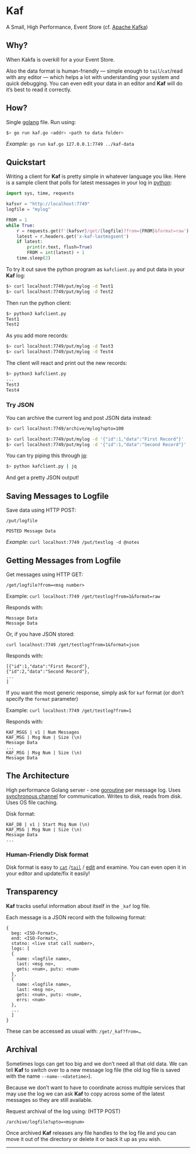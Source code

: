 # Kaf

A Small, High Performance, Event Store (cf. [Apache Kafka](https://kafka.apache.org))

## Why?

When Kakfa is overkill for a your Event Store. 

Also the data format is human-friendly — simple enough to `tail`/`cat`/read with any editor — which helps a lot with understanding your system and quick debugging. You can even edit your data in an editor and **Kaf** will do it’s best to read it correctly.

## How?

Single [golang](https://golang.org) file. Run using:

```sh
$> go run kaf.go <addr> <path to data folder>
```

*Example:* `go run kaf.go 127.0.0.1:7749 ../kaf-data`

## Quickstart

Writing a client for **Kaf** is pretty simple in whatever language you like. Here is a sample client that polls for latest messages in your log in [python](https://python.org):

```python
import sys, time, requests

kafsvr = "http://localhost:7749"
logfile = "mylog"

FROM = 1
while True:
    r = requests.get(f'{kafsvr}/get/{logfile}?from={FROM}&format=raw')
    latest = r.headers.get('x-kaf-lastmsgsent')
    if latest:
        print(r.text, flush=True)
        FROM = int(latest) + 1
    time.sleep(2)
```

To try it out save the python program as `kafclient.py` and put data in your **Kaf** log:

```sh
$> curl localhost:7749/put/mylog -d Test1
$> curl localhost:7749/put/mylog -d Test2
```

Then run the python client:

```sh
$> python3 kafclient.py
Test1
Test2
```

As you add more records:

```sh
$> curl localhost:7749/put/mylog -d Test3
$> curl localhost:7749/put/mylog -d Test4
```

The client will react and print out the new records:

```sh
$> python3 kafclient.py
...
Test3
Test4
```

### Try JSON

You can archive the current log and post JSON data instead:

```sh
$> curl localhost:7749/archive/mylog?upto=100

$> curl localhost:7749/put/mylog -d '{"id":1,"data":"First Record"}'
$> curl localhost:7749/put/mylog -d '{"id":1,"data":"Second Record"}'
```

You can try piping this through [jq](https://stedolan.github.io/jq/):

```sh
$> python kafclient.py | jq
```

And get a pretty JSON output!

## Saving Messages to Logfile

Save data using HTTP POST:

```
/put/logfile

POSTED Message Data
```

*Example:* `curl localhost:7749 /put/testlog -d @notes`

## Getting Messages from Logfile

Get messages using HTTP GET:

```
/get/logfile?from=<msg number>
```

Example: `curl localhost:7749 /get/testlog?from=1&format=raw`

Responds with:

```
Message Data
Message Data
```

Or, if you have JSON stored:

 `curl localhost:7749 /get/testlog?from=1&format=json`

Responds with:

```
[{"id":1,"data":"First Record"},
{"id":2,"data":"Second Record"},
...
]
```

If you want the most generic response, simply ask for `kaf` format (or don’t specify the `format` parameter)

Example: `curl localhost:7749 /get/testlog?from=1`

Responds with:

```
KAF_MSGS | v1 | Num Messages
KAF_MSG | Msg Num | Size (\n)
Message Data
...
KAF_MSG | Msg Num | Size (\n)
Message Data
```

## The Architecture

High performance Golang server - one [goroutine](https://tour.golang.org/concurrency/1) per message log. Uses [synchronous channel](https://tour.golang.org/concurrency/2) for communication. Writes to disk, reads from disk. Uses OS file caching.

Disk format:

```
KAF_DB | v1 | Start Msg Num (\n)
KAF_MSG | Msg Num | Size (\n)
Message Data
...
```

### Human-Friendly Disk format

Disk format is easy to [`cat`](https://en.wikipedia.org/wiki/Cat_(Unix)) /[`tail`](https://en.wikipedia.org/wiki/Tail_(Unix)) / [edit](https://www.vim.org) and examine. You can even open it in your editor and update/fix it easily!

## Transparency

**Kaf** tracks useful information about itself in the `_kaf` log file.

Each message is a JSON record with the following format:

```
{
  beg: <ISO-Format>,
  end: <ISO-Format>,
  statno: <live stat call number>,
  logs: [
  {
    name: <logfile name>,
    last: <msg no>,
    gets: <num>, puts: <num>
  },
  {
    name: <logfile name>,
    last: <msg no>,
    gets: <num>, puts: <num>,
    errs: <num>
  },
  ...
  ]
}
```

These can be accessed as usual with: `/get/_kaf?from=…`

## Archival

Sometimes logs can get too big and we don’t need all that old data. We can tell **Kaf** to switch over to a new message log file (the old log file is saved with the name `--name--<datetime>`).

Because we don’t want to have to coordinate across multiple services that may use the log we can ask **Kaf** to copy across some of the latest messages so they are still available.

Request archival of the log using: (HTTP POST)

```
/archive/logfile?upto=<msgnum>
```

Once archived **Kaf** releases any file handles to the log file and you can move it out of the directory or delete it or back it up as you wish.

---
